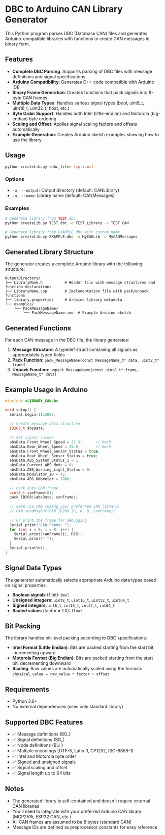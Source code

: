 # DBC to Arduino CAN Library Generator

This Python program parses DBC (Database CAN) files and generates Arduino-compatible libraries with functions to create CAN messages in binary form.

## Features

- **Complete DBC Parsing**: Supports parsing of DBC files with message definitions and signal specifications
- **Arduino Compatibility**: Generates C++ code compatible with Arduino IDE
- **Binary Frame Generation**: Creates functions that pack signals into 8-byte CAN frames
- **Multiple Data Types**: Handles various signal types (bool, uint8_t, uint16_t, uint32_t, float, etc.)
- **Byte Order Support**: Handles both Intel (little-endian) and Motorola (big-endian) byte ordering
- **Scaling and Offset**: Applies signal scaling factors and offsets automatically
- **Example Generation**: Creates Arduino sketch examples showing how to use the library

## Usage

```bash
python createLib.py <dbc_file> [options]
```

### Options

- `-o, --output`: Output directory (default: CANLibrary)
- `-n, --name`: Library name (default: CANMessages)

### Examples

```bash
# Generate library from TEST.dbc
python createLib.py TEST.dbc -o TEST_Library -n TEST_CAN

# Generate library from EXAMPLE.dbc with custom name
python createLib.py EXAMPLE.dbc -o MyCANLib -n MyCANMessages
```

## Generated Library Structure

The generator creates a complete Arduino library with the following structure:

```
OutputDirectory/
├── LibraryName.h          # Header file with message structures and function declarations
├── LibraryName.cpp        # Implementation file with pack/unpack functions
├── library.properties     # Arduino library metadata
└── examples/
    └── PackMessageName/
        └── PackMessageName.ino  # Example Arduino sketch
```

## Generated Functions

For each CAN message in the DBC file, the library generates:

1. **Message Structure**: A typedef struct containing all signals as appropriately typed fields
2. **Pack Function**: `pack_MessageName(const MessageName_t* data, uint8_t* frame)`
3. **Unpack Function**: `unpack_MessageName(const uint8_t* frame, MessageName_t* data)`

## Example Usage in Arduino

```cpp
#include <LIBRARY_CAN.h>

void setup() {
  Serial.begin(115200);
  
  // Create message data structure
  ID208_t absData;
  
  // Set signal values
  absData.Front_Wheel_Speed = 25.5;      // km/h
  absData.Rear_Wheel_Speed = 25.0;       // km/h
  absData.Front_Wheel_Sensor_Status = true;
  absData.Rear_Wheel_Sensor_Status = true;
  absData.ABS_System_Status_1 = 1;
  absData.Current_ABS_Mode = 0;
  absData.ABS_Warning_Light_Status = 0;
  absData.Modulator_ID = 42;
  absData.ABS_Odometer = 1000;
  
  // Pack into CAN frame
  uint8_t canFrame[8];
  pack_ID208(&absData, canFrame);
  
  // Send via CAN (using your preferred CAN library)
  // CAN.sendMsgBuf(CAN_ID208_ID, 0, 8, canFrame);
  
  // Or print the frame for debugging
  Serial.print("CAN Frame: ");
  for (int i = 0; i < 8; i++) {
    Serial.print(canFrame[i], HEX);
    Serial.print(" ");
  }
  Serial.println();
}
```

## Signal Data Types

The generator automatically selects appropriate Arduino data types based on signal properties:

- **Boolean signals** (1 bit): `bool`
- **Unsigned integers**: `uint8_t`, `uint16_t`, `uint32_t`, `uint64_t`
- **Signed integers**: `int8_t`, `int16_t`, `int32_t`, `int64_t`  
- **Scaled values** (factor ≠ 1.0): `float`

## Bit Packing

The library handles bit-level packing according to DBC specifications:

- **Intel Format (Little Endian)**: Bits are packed starting from the start bit, incrementing upward
- **Motorola Format (Big Endian)**: Bits are packed starting from the start bit, decrementing downward
- **Scaling**: Raw values are automatically scaled using the formula: `physical_value = raw_value * factor + offset`

## Requirements

- Python 3.6+
- No external dependencies (uses only standard library)

## Supported DBC Features

- ✅ Message definitions (BO_)
- ✅ Signal definitions (SG_)
- ✅ Node definitions (BU_)
- ✅ Multiple encodings (UTF-8, Latin-1, CP1252, ISO-8859-1)
- ✅ Intel and Motorola byte order
- ✅ Signed and unsigned signals
- ✅ Signal scaling and offset
- ✅ Signal length up to 64 bits

## Notes

- The generated library is self-contained and doesn't require external CAN libraries
- You'll need to integrate with your preferred Arduino CAN library (MCP2515, ESP32 CAN, etc.)
- All CAN frames are assumed to be 8 bytes (standard CAN)
- Message IDs are defined as preprocessor constants for easy reference
